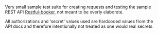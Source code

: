 Very small sample test suite for creating requests and testing the sample REST API
[Restful-booker](https://restful-booker.herokuapp.com/apidoc/index.html), not meant to be overly elaborate.

All authorizations and 'secret' values used are hardcoded values from the API docs 
and therefore intentionally not treated as one would real secrets.